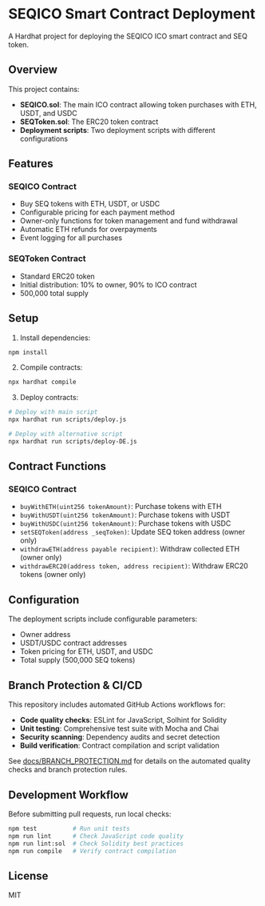 # SEQICO Smart Contract Deployment

A Hardhat project for deploying the SEQICO ICO smart contract and SEQ token.

## Overview

This project contains:
- **SEQICO.sol**: The main ICO contract allowing token purchases with ETH, USDT, and USDC
- **SEQToken.sol**: The ERC20 token contract
- **Deployment scripts**: Two deployment scripts with different configurations

## Features

### SEQICO Contract
- Buy SEQ tokens with ETH, USDT, or USDC
- Configurable pricing for each payment method
- Owner-only functions for token management and fund withdrawal
- Automatic ETH refunds for overpayments
- Event logging for all purchases

### SEQToken Contract
- Standard ERC20 token
- Initial distribution: 10% to owner, 90% to ICO contract
- 500,000 total supply

## Setup

1. Install dependencies:
```bash
npm install
```

2. Compile contracts:
```bash
npx hardhat compile
```

3. Deploy contracts:
```bash
# Deploy with main script
npx hardhat run scripts/deploy.js

# Deploy with alternative script  
npx hardhat run scripts/deploy-DE.js
```

## Contract Functions

### SEQICO Contract
- `buyWithETH(uint256 tokenAmount)`: Purchase tokens with ETH
- `buyWithUSDT(uint256 tokenAmount)`: Purchase tokens with USDT
- `buyWithUSDC(uint256 tokenAmount)`: Purchase tokens with USDC
- `setSEQToken(address _seqToken)`: Update SEQ token address (owner only)
- `withdrawETH(address payable recipient)`: Withdraw collected ETH (owner only)
- `withdrawERC20(address token, address recipient)`: Withdraw ERC20 tokens (owner only)

## Configuration

The deployment scripts include configurable parameters:
- Owner address
- USDT/USDC contract addresses
- Token pricing for ETH, USDT, and USDC
- Total supply (500,000 SEQ tokens)

## Branch Protection & CI/CD

This repository includes automated GitHub Actions workflows for:
- **Code quality checks**: ESLint for JavaScript, Solhint for Solidity
- **Unit testing**: Comprehensive test suite with Mocha and Chai
- **Security scanning**: Dependency audits and secret detection
- **Build verification**: Contract compilation and script validation

See [docs/BRANCH_PROTECTION.md](docs/BRANCH_PROTECTION.md) for details on the automated quality checks and branch protection rules.

## Development Workflow

Before submitting pull requests, run local checks:
```bash
npm test          # Run unit tests
npm run lint      # Check JavaScript code quality
npm run lint:sol  # Check Solidity best practices
npm run compile   # Verify contract compilation
```

## License

MIT
